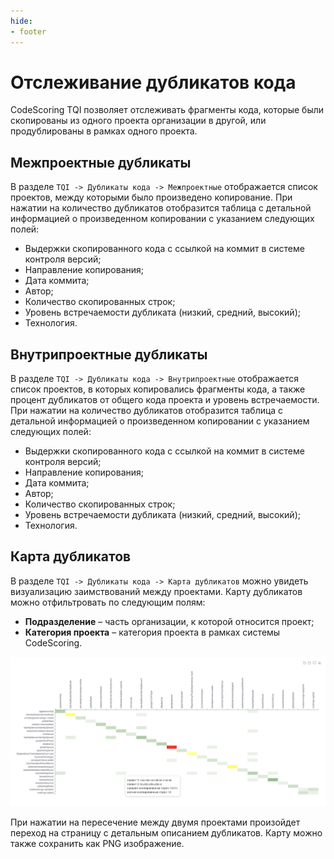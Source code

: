 ```yaml
---
hide:
- footer
---
```


# Отслеживание дубликатов кода

CodeScoring TQI позволяет отслеживать фрагменты кода, которые были скопированы из одного проекта организации в другой, или продублированы в рамках одного проекта.

## Межпроектные дубликаты

В разделе `TQI -> Дубликаты кода -> Межпроектные` отображается список проектов, между которыми было произведено копирование. При нажатии на количество дубликатов отобразится таблица с детальной информацией о произведенном копировании с указанием следующих полей:

- Выдержки скопированного кода с ссылкой на коммит в системе контроля версий;
- Направление копирования;
- Дата коммита;
- Автор;
- Количество скопированных строк;
- Уровень встречаемости дубликата (низкий, средний, высокий);
- Технология.

## Внутрипроектные дубликаты

В разделе `TQI -> Дубликаты кода -> Внутрипроектные` отображается список проектов, в которых копировались фрагменты кода, а также процент дубликатов от общего кода проекта и уровень встречаемости. При нажатии на количество дубликатов отобразится таблица с детальной информацией о произведенном копировании с указанием следующих полей:

- Выдержки скопированного кода с ссылкой на коммит в системе контроля версий;
- Направление копирования;
- Дата коммита;
- Автор;
- Количество скопированных строк;
- Уровень встречаемости дубликата (низкий, средний, высокий);
- Технология.

## Карта дубликатов

В разделе `TQI -> Дубликаты кода -> Карта дубликатов` можно увидеть визуализацию заимствований между проектами. Карту дубликатов можно отфильтровать по следующим полям:

- **Подразделение** – часть организации, к которой относится проект;
- **Категория проекта** – категория проекта в рамках системы CodeScoring.

![Clones map](/assets/img/tqi/clones-map.png)

При нажатии на пересечение между двумя проектами произойдет переход на страницу с детальным описанием дубликатов. Карту можно также сохранить как PNG изображение.